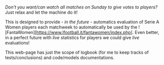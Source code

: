 *Don't you want/can watch all matches on Sunday to give votes to players?* Just relax and let the machine do it!

This is designed to provide - _in the future_ - automatics evaluation of Serie A Women players each matchweek to automatically be used by the ![FantaWomen][https://www.lfootball.it/fantawomen/index.php]. Even better, in a perfect future with _live_ statistics for players we could give _live_ evaluations!

This web-page has just the scope of logbook (for me to keep tracks of tests/conclusions) and code/models documentations.
